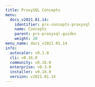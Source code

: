 ```yaml
---
title: ProxySQL Concepts
menu:
  docs_v2021.01.14:
    identifier: prx-concepts-proxysql
    name: Concepts
    parent: prx-proxysql-guides
    weight: 20
menu_name: docs_v2021.01.14
info:
  autocaler: v0.1.0
  cli: v0.16.0
  community: v0.16.0
  enterprise: v0.3.0
  installer: v0.16.0
  version: v2021.01.14
---
```


